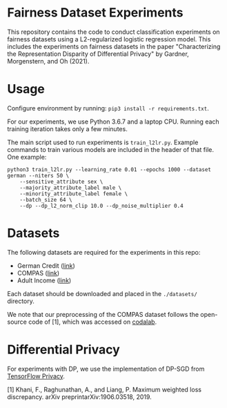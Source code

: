 # Fairness Dataset Experiments

This repository contains the code to conduct classification experiments on fairness datasets using a L2-regularized logistic regression model. This includes the experiments on fairness datasets in the paper "Characterizing the Representation Disparity of Differential Privacy" by Gardner, Morgenstern, and Oh (2021).

# Usage

Configure environment by running: `pip3 install -r requirements.txt`.

For our experiments, we use Python 3.6.7 and a laptop CPU. Running each training iteration takes only a few minutes.

The main script used to run experiments is `train_l2lr.py`. Example commands to train various models are included in the header of that file. One example:

``` 
python3 train_l2lr.py --learning_rate 0.01 --epochs 1000 --dataset german --niters 50 \
    --sensitive_attribute sex \
    --majority_attribute_label male \
    --minority_attribute_label female \
    --batch_size 64 \
    --dp --dp_l2_norm_clip 10.0 --dp_noise_multiplier 0.4
```

# Datasets

The following datasets are required for the experiments in this repo:

* German Credit ([link](https://archive.ics.uci.edu/ml/datasets/statlog+(german+credit+data)))  
* COMPAS ([link](https://github.com/propublica/compas-analysis))
* Adult Income ([link](https://archive.ics.uci.edu/ml/datasets/adult))

Each dataset should be downloaded and placed in the `./datasets/` directory.

We note that our preprocessing of the COMPAS dataset follows the open-source code of [1], which was accessed on [codalab](https://worksheets.codalab.org/bundles/0x2074cd3a10934e81accd6db433430ce8).

# Differential Privacy

For experiments with DP, we use the implementation of DP-SGD from [TensorFlow Privacy](https://github.com/tensorflow/privacy).

[1] Khani, F., Raghunathan, A., and Liang, P. Maximum weighted loss discrepancy. arXiv preprintarXiv:1906.03518, 2019.